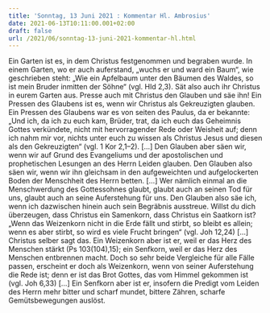 ```yaml
---
title: 'Sonntag, 13 Juni 2021 : Kommentar Hl. Ambrosius'
date: 2021-06-13T10:11:00.001+02:00
draft: false
url: /2021/06/sonntag-13-juni-2021-kommentar-hl.html
---
```


Ein Garten ist es, in dem Christus festgenommen und begraben wurde. In einem Garten, wo er auch auferstand, „wuchs er und ward ein Baum“, wie geschrieben steht: „Wie ein Apfelbaum unter den Bäumen des Waldes, so ist mein Bruder inmitten der Söhne“ (vgl. Hld 2,3). Sät also auch ihr Christus in eurem Garten aus. Presse auch mit Christus den Glauben und säe ihn! Ein Pressen des Glaubens ist es, wenn wir Christus als Gekreuzigten glauben. Ein Pressen des Glaubens war es von seiten des Paulus, da er bekannte: „Und ich, da ich zu euch kam, Brüder, trat, da ich euch das Geheimnis Gottes verkündete, nicht mit hervorragender Rede oder Weisheit auf; denn ich nahm mir vor, nichts unter euch zu wissen als Christus Jesus und diesen als den Gekreuzigten“ (vgl. 1 Kor 2,1–2). \[…\] Den Glauben aber säen wir, wenn wir auf Grund des Evangeliums und der apostolischen und prophetischen Lesungen an des Herrn Leiden glauben. Den Glauben also säen wir, wenn wir ihn gleichsam in den aufgeweichten und aufgelockerten Boden der Menschheit des Herrn betten. \[…\] Wer nämlich einmal an die Menschwerdung des Gottessohnes glaubt, glaubt auch an seinen Tod für uns, glaubt auch an seine Auferstehung für uns. Den Glauben also säe ich, wenn ich dazwischen hinein auch sein Begräbnis ausstreue. Willst du dich überzeugen, dass Christus ein Samenkorn, dass Christus ein Saatkorn ist? „Wenn das Weizenkorn nicht in die Erde fällt und stirbt, so bleibt es allein; wenn es aber stirbt, so wird es viele Frucht bringen“ (vgl. Joh 12,24) \[…\] Christus selber sagt das. Ein Weizenkorn aber ist er, weil er das Herz des Menschen stärkt (Ps 103(104),15); ein Senfkorn, weil er das Herz des Menschen entbrennen macht. Doch so sehr beide Vergleiche für alle Fälle passen, erscheint er doch als Weizenkorn, wenn von seiner Auferstehung die Rede ist; denn er ist das Brot Gottes, das vom Himmel gekommen ist (vgl. Joh 6,33) \[…\] Ein Senfkorn aber ist er, insofern die Predigt vom Leiden des Herrn mehr bitter und scharf mundet, bittere Zähren, scharfe Gemütsbewegungen auslöst.